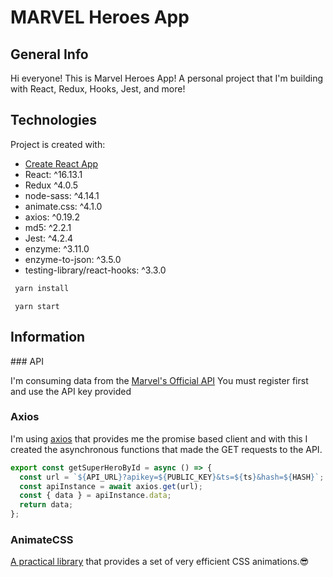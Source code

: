 # MARVEL Heroes App

## General Info

Hi everyone!
This is Marvel Heroes App! A personal project that I'm building with React, Redux, Hooks, Jest, and more!

## Technologies

Project is created with:

- [Create React App](https://create-react-app.dev/)
- React: ^16.13.1
- Redux ^4.0.5
- node-sass: ^4.14.1
- animate.css: ^4.1.0
- axios: ^0.19.2
- md5: ^2.2.1
- Jest: ^4.2.4
- enzyme: ^3.11.0
- enzyme-to-json: ^3.5.0
- testing-library/react-hooks: ^3.3.0

```bash
 yarn install
```

```
 yarn start
```

## Information

### API

I'm consuming data from the [Marvel's Official API](https://developer.marvel.com/)
You must register first and use the API key provided

### Axios

I'm using [axios](https://www.npmjs.com/package/axios) that provides me the promise based client and with this I created the asynchronous functions that made the GET requests to the API.

```javascript
export const getSuperHeroById = async () => {
  const url = `${API_URL}?apikey=${PUBLIC_KEY}&ts=${ts}&hash=${HASH}`;
  const apiInstance = await axios.get(url);
  const { data } = apiInstance.data;
  return data;
};
```

### AnimateCSS

[A practical library](https://animate.style/) that provides a set of very efficient CSS animations.😎
